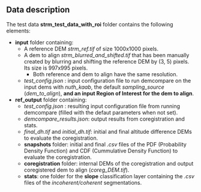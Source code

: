 ## Data description

The test data **strm_test_data_with_roi** folder contains the following elements: 

* **input** folder containing:
  * A reference DEM *strm_ref.tif* of size 1000x1000 pixels.
  * A dem to align *strm_blurred_and_shifted.tif* that has been manually created by blurring and shifting the reference DEM by (3, 5) pixels. Its size is 997x995 pixels.
    * Both reference and dem to align have the same resolution.
  * *test_config.json* : input configuration file to run demcompare on the input dems with *nuth_kaab*, the default *sampling_source* (*dem_to_align*), **and an input Region of Interest for the dem to align**.
* **ref_output** folder containing: 
  * *test_config.json* : resulting input configuration file from running demcompare (filled with the defaut parameters when not set).
  * *demcompare_results.json*: output results from coregistration and stats. 
  * *final_dh.tif* and *initial_dh.tif*: initial and final altitude difference DEMs to evaluate the coregistration. 
  * **snapshots** folder: initial and final *.csv* files of the PDF (Probability Density Function) and CDF (Cummulative Density Function) to evaluate the coregistration.
  * **coregistration** folder: internal DEMs of the coregistration and output coregistered dem to align (*coreg_DEM.tif*). 
  * **stats**: one folder for the **slope** classification layer containing the *.csv* files of the *incoherent/coherent* segmentations.